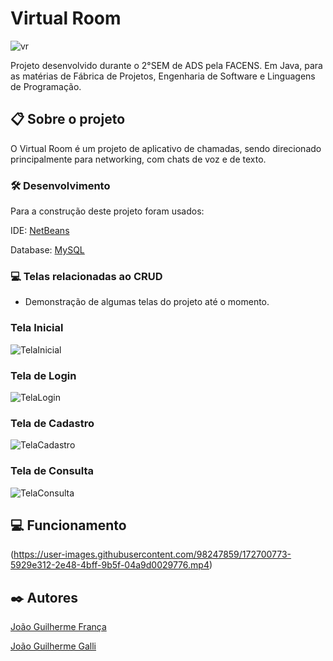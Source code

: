 # Virtual Room 
![vr](https://user-images.githubusercontent.com/98247859/172670016-f18852fe-61ed-4e11-b205-b03f14dd1544.png)

Projeto desenvolvido durante o 2°SEM de ADS pela FACENS. Em Java, para as matérias de Fábrica de Projetos, Engenharia de Software e Linguagens de Programação.

## 📋 Sobre o projeto

O Virtual Room é um projeto de aplicativo de chamadas, sendo direcionado principalmente para networking, com chats de voz e de texto.

### 🛠️ Desenvolvimento

Para a construção deste projeto foram usados:

IDE: [NetBeans](https://netbeans.apache.org)

Database: [MySQL](https://www.mysql.com)

### 💻 Telas relacionadas ao CRUD

* Demonstração de algumas telas do projeto até o momento.

### Tela Inicial

![TelaInicial](https://user-images.githubusercontent.com/98247859/172670689-1b8c4f57-63c7-4fda-98e9-f7b8bc588b47.png)


### Tela de Login

![TelaLogin](https://user-images.githubusercontent.com/98247859/172670692-36382d53-4a66-42f1-a179-cb1978b5f673.png)


### Tela de Cadastro

![TelaCadastro](https://user-images.githubusercontent.com/98247859/172670694-7aa752b3-ac73-45d4-8dbe-893bc96c2ba5.png)


### Tela de Consulta

![TelaConsulta](https://user-images.githubusercontent.com/98247859/172670696-bdb3532b-2562-4bd3-a9ce-1c7188bb99e4.png)


## 💻 Funcionamento

(https://user-images.githubusercontent.com/98247859/172700773-5929e312-2e48-4bff-9b5f-04a9d0029776.mp4)


## ✒️ Autores

[João Guilherme França](https://www.linkedin.com/in/joão-castro-429a6917a/)


[João Guilherme Galli](https://www.linkedin.com/in/jo%C3%A3o-galli-8aa04822b)


